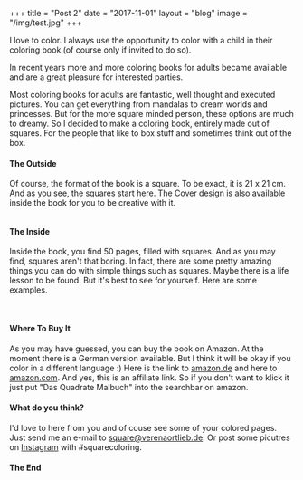 +++
title = "Post 2"
date = "2017-11-01"
layout = "blog"
image = "/img/test.jpg"
+++

I love to color. I always use the opportunity to color with a child in their coloring book (of course only if invited to do so).

<!--more-->

In recent years more and more coloring books for adults became available and are a great pleasure for interested parties.

Most coloring books for adults are fantastic, well thought and executed pictures. You can get everything from mandalas to dream worlds and princesses. But for the more square minded person, these options are much to dreamy. So I decided to make a coloring book, entirely made out of squares. For the people that like to box stuff and sometimes think out of the box.

<h4>The Outside</h4>

Of course, the format of the book is a square. To be exact, it is 21 x 21 cm. And as you see, the squares start here. The Cover design is also available inside the book for you to be creative with it.

<img id="square-img-cover" src="/img/square/square-cover-english.png" alt="">

<h4>The Inside</h4>

Inside the book, you find 50 pages, filled with squares. And as you may find, squares aren't that boring. In fact, there are some pretty amazing things you can do with simple things such as squares. Maybe there is a life lesson to be found. But it's best to see for yourself. Here are some examples.

<img id="square-img" src="/img/square/square-1.png" alt="">
<img id="square-img" src="/img/square/square-2.png" alt="">
<img id="square-img" src="/img/square/square-3.png" alt="">
<img id="square-img" src="/img/square/square-4.png" alt="">
<img id="square-img" src="/img/square/square-5.png" alt="">


<h4>Where To Buy It</h4>

As you may have guessed, you can buy the book on Amazon. At the moment there is a German version available. But I think it will be okay if you color in a different language :)
Here is the link to <a href="http://amzn.to/2y12R12">amazon.de</a> and here to <a href="https://www.amazon.com/Das-Quadrate-Malbuch-Erwachsene-Anderen/dp/1975974611/ref=sr_1_1?ie=UTF8&qid=1505395354&sr=8-1&keywords=quadrate+malbuch">amazon.com</a>. And yes, this is an affiliate link. So if you don't want to klick it just put "Das Quadrate Malbuch" into the searchbar on amazon.

<h4>What do you think?</h4>

I'd love to here from you and of couse see some of your colored pages. Just send me an e-mail to <a href="mailto:square@verenaortlieb.de">square@verenaortlieb.de</a>. Or post some picutres on <a href="https://www.instagram.com">Instagram</a> with #squarecoloring.

<!-- <h4>Some Images from Square color lovers</h4>
 -->

<h4>The End</h4>